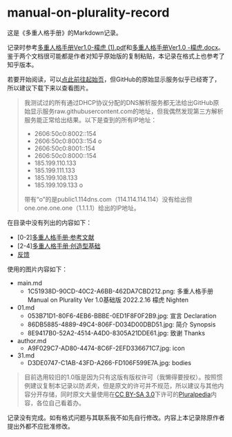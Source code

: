 # manual-on-plurality-record

这是《多重人格手册》的Markdown记录。

记录时参考[多重人格手册Ver1.0-檬虎 \(1\).pdf](raw.pdf "raw.pdf")和[多重人格手册Ver1.0 -檬虎.docx](raw.docx "raw.docx")。鉴于两个文档很可能都是作者对知乎原始版的复制粘贴，本记录在格式上也参考了知乎版本。

若要开始阅读，可以[点此前往起始页](main.md "main.md")，但GitHub的原始显示服务似乎已经寄了，所以建议下载下来以查看图片。

> 我测试过的所有通过DHCP协议分配的DNS解析服务都无法给出GitHub原始显示服务raw.githubusercontent.com的地址，但我偶然发现第三方解析服务能正常给出结果。以下是查到的所有IP地址：
>
> - 2606:50c0:8002::154
> - 2606:50c0:8003::154 o
> - 2606:50c0:8001::154
> - 2606:50c0:8000::154
> - 185.199.110.133
> - 185.199.111.133
> - 185.199.108.133
> - 185.199.109.133 o
>
> 带有“o”的是public1.114dns.com（114.114.114.114）没有给出但one.one.one.one（1.1.1.1）给出的IP地址。

在目录中没有列出的内容如下：

- \[0-2\][多重人格手册·参考文献](02.md)
- \[2-4\][多重人格手册·创造型基础](24.md)
- [反馈](feedback.md "feedback.md")

使用的图片内容如下：

- main.md
	- 1C51938D-90CD-40C2-A6BB-462DA7CBD212.png: 多重人格手册 Manual on Plurality Ver 1.0基础版 2022.2.16 檬虎 Nighten
- 01.md
	- 053B71D1-80F6-4EB6-BBBE-0ED1F8F0F2B9.jpg: 宣言 Declaration
	- 86DB5885-4889-49C4-806F-D034D00DBD51.jpg: 简介 Synopsis
	- 8E9417B0-52A2-4514-A4D0-8305A21DDE61.jpg: 致谢 Thanks
- author.md
	- A9F029C7-AD80-4474-8C6F-2EFD336671C7.jpg: icon
- 31.md
	- D3DE0747-C1AB-43FD-A266-FD106F599E7A.jpg: bodies

> 目前选用较旧的1.0版是因为只有这版有版权许可（我懒得要授权）。按照惯例建议复制本记录以防*丢失*，但是原文的许可并不规范，所以建议与其他内容分开存储，同时原文大量使用在[CC BY-SA 3.0](https://creativecommons.org/licenses/by-sa/3.0/)下许可的[Pluralpedia](https://pluralpedia.org)内容，各位自己看着办。

记录没有完成。如有格式问题与其联系我不如先自行修改。内容上本记录除原作者提出外都不应批准修改。
